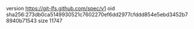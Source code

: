 version https://git-lfs.github.com/spec/v1
oid sha256:273db0ca5149930521c7602270ef6dd2977cfddd854e5ebd3452b78940b71543
size 11747
